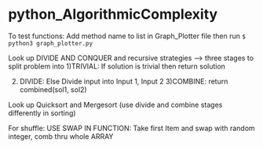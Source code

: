 # python_AlgorithmicComplexity

To test functions: Add method name to list in Graph_Plotter file then run
`$ python3 graph_plotter.py`

Look up DIVIDE AND CONQUER and recursive strategies
--> three stages to split problem into
1)TRIVIAL: If solution is trivial then return solution

2. DIVIDE: Else Divide input into Input 1, Input 2
   3)COMBINE: return combined(sol1, sol2)

Look up Quicksort and Mergesort (use divide and combine stages differently in sorting)

For shuffle: USE SWAP IN FUNCTION: Take first Item and swap with random integer, comb thru whole ARRAY
